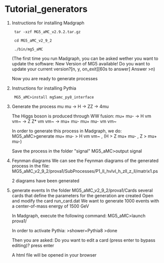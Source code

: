 # Tutorial_generators
1) Instructions for installing Madgraph

		tar -xzf MG5_aMC_v2.9.2.tar.gz
	
		cd MG5_aMC_v2_9_2
  
		./bin/mg5_aMC
 
	(The first time you run Madgraph, you can be asked wether you want to update the software:
	New Version of MG5 available! Do you want to update your current version?[n, y, on_exit][60s to answer] 
	Answer >n)

	Now you are ready to generate processes


2) Instructions for installing Pythia

		MG5_aMC>install mg5amc_py8_interface
	
	
3) Generate the process mu mu -> H -> ZZ -> 4mu

	The Higgs boson is produced through WW fusion:
	mu+ mu- -> H vm vm~ -> Z Z* vm vm~ -> mu+ mu- mu+ mu- vm vm~

	In order to generate this process in Madgraph, we do:
		MG5_aMC>generate mu+ mu- > H vm vm~ , (H > Z mu+ mu- , Z > mu+ mu-)

	Save the process in the folder "signal"
		MG5_aMC>output signal

4) Feynman diagrams	
	We can see the Feynman diagrams of the generated process in the file:
	MG5_aMC_v2_9_2/prova1/SubProcesses/P1_ll_hvlvl_h_zll_z_ll/matrix1.ps

	2 diagrams have been generated

5) generate events
	In the folder MG5_aMC_v2_9_2/prova1/Cards several cards that define the parameters for the generation are created
	Open and modify the card run_card.dat
	We want to generate 1000 events with a center-of-mass energy of 1500 GeV 

	In Madgraph, execute the following command:
		MG5_aMC>launch prova1/

	In order to activate Pythia:
		>shower=Pythia8
		>done

	Then you are asked: Do you want to edit a card (press enter to bypass editing)? 
	press enter

	A html file will be opened in your browser

